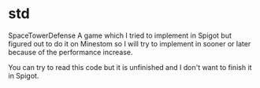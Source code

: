 # std
SpaceTowerDefense
A game which I tried to implement in Spigot but figured out to do it on Minestom so I will try to implement in sooner or later because of the performance increase.

You can try to read this code but it is unfinished and I don't want to finish it in Spigot.
